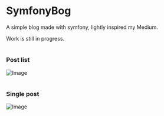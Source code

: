 # SymfonyBog
A simple blog made with symfony, lightly inspired my Medium.

Work is still in progress.


#
### Post list
![Image](https://i.imgur.com/orQNOAA.png)


#
### Single post
![Image](https://i.imgur.com/Jb6agSs.png)
